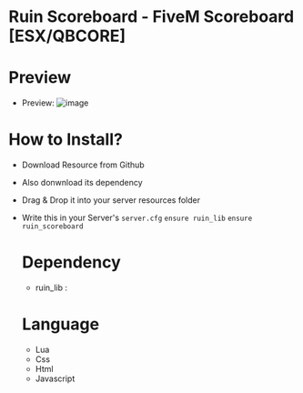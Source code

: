 # Ruin Scoreboard - FiveM Scoreboard [ESX/QBCORE]

# Preview
- Preview: 
![image](https://github.com/ruinpvtltd/ruin_scoreboard/assets/135980915/43092b1d-18b7-4034-b04f-b1dad7d702a1)

# How to Install?
- Download Resource from Github
- Also donwnload its dependency
- Drag & Drop it into your server resources folder
- Write this in your Server's `server.cfg`
  ```ensure ruin_lib```
  ```ensure ruin_scoreboard```


  # Dependency
  - ruin_lib :

  # Language
  - Lua
  - Css
  - Html
  - Javascript
 
